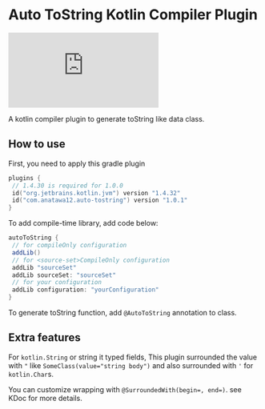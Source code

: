 Auto ToString Kotlin Compiler Plugin
====

[![a12 maintenance: Active](https://anatawa12.com/short.php?q=a12-active-svg)](https://anatawa12.com/short.php?q=a12-active-doc)
<!--[![Gradle Plugin Portal](https://img.shields.io/maven-metadata/v/https/plugins.gradle.org/m2/com/anatawa12/auto-visitor/com.anatawa12.auto-visitor.gradle.plugin/maven-metadata.xml.svg?colorB=007ec6&label=gradle&logo=gradle)](https://plugins.gradle.org/plugin/com.anatawa12.auto-visitor)-->

A kotlin compiler plugin to generate toString like data class.

## How to use

First, you need to apply this gradle plugin

```kotlin
plugins {
 // 1.4.30 is required for 1.0.0
 id("org.jetbrains.kotlin.jvm") version "1.4.32"
 id("com.anatawa12.auto-tostring") version "1.0.1"
}
```

To add compile-time library, add code below:

```groovy
autoToString {
 // for compileOnly configuration
 addLib()
 // for <source-set>CompileOnly configuration
 addLib "sourceSet"
 addLib sourceSet: "sourceSet"
 // for your configuration
 addLib configuration: "yourConfiguration"
}
```

To generate toString function, add ``@AutoToString`` annotation to class.

## Extra features

For `kotlin.String` or string it typed fields, This plugin surrounded the value with `"`
like `SomeClass(value="string body")` and also surrounded with `'` for `kotlin.Char`s.

You can customize wrapping with `@SurroundedWith(begin=, end=)`. see KDoc for more details.
